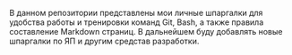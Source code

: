 В данном репозитории представлены мои личные шпаргалки для удобства работы и тренировки команд Git, Bash,
а также правила составление Markdown страниц.
В дальнейшем буду добавлять новые шпаргалки по ЯП и другим средстав разработки.